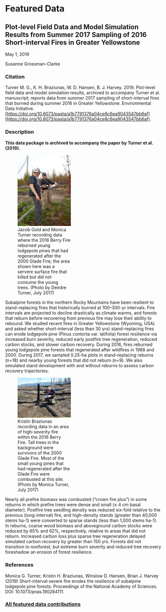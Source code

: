 # Featured Data

## Plot-level Field Data and Model Simulation Results from Summer 2017 Sampling of 2016 Short-interval Fires in Greater Yellowstone

May 1, 2019

Susanne Grossman-Clarke

### Citation

Turner M. G., K. H. Braziunas, W. D. Hansen, B. J. Harvey. 2019. Plot-level field data and model simulation results, archived to accompany Turner et al. manuscript; reports data from summer 2017 sampling of short-interval fires that burned during summer 2016 in Greater Yellowstone. Environmental Data Initiative. [https://doi.org/10.6073/pasta/a1b7791376a04ce8c6ea9043547bb6af](https://doi.org/10.6073/pasta/a1b7791376a04ce8c6ea9043547bb6af).

### Description

**This data package is archived to accompany the paper by Turner et al. (2019).**

<div class="figure_featured" style="width: 50%;">
    <figure>
       <img src="/static/images/featured_data/berry-fire-site.png" alt="researchers"/>
       <figcaption class="figure-caption">Jacob Gold and Monica Turner recording data where the 2016 Berry Fire reburned young lodgepole pines that had regenerated after the 2000 Glade Fire; the area shown here was a servere surface fire that killed but did not consume the young trees. (Photo by Deirdre Turner, July 2017)</figcaption>
    </figure>
</div>

Subalpine forests in the northern Rocky Mountains have been resilient to stand-replacing fires that historically burned at 100–300-yr intervals. Fire intervals are projected to decline drastically as climate warms, and forests that reburn before recovering from previous fire may lose their ability to rebound. We studied recent fires in Greater Yellowstone (Wyoming, USA) and asked whether short-interval (less than 30 yrs) stand-replacing fires can erode lodgepole pine (Pinus contorta var. latifolia) forest resilience via increased burn severity, reduced early postfire tree regeneration, reduced carbon stocks, and slower carbon recovery. During 2016, fires reburned young lodgepole pine forests that regenerated after wildfires in 1988 and 2000. During 2017, we sampled 0.25-ha plots in stand-replacing reburns (n=18) and nearby young forests that did not reburn (n=9). We also simulated stand development with and without reburns to assess carbon recovery trajectories.

<div class="figure_featured" style="width: 50%;">
    <figure>
       <img id="pickme" src="/static/images/featured_data/berry-recording-data.png" alt="researcher"/>
       <figcaption class="figure-caption">Kristin Braziunas recording data in an area of high-severity fire within the 2016 Berry Fire. Tall trees in the background were survivors of the 2000 Glade Fire. Most of the small young pines that had regenerated after the Glade Fire were combusted at this site. (Photo by Monica Turner, July 2017)</figcaption>
    </figure>
</div>

Nearly all prefire biomass was combusted (“crown fire plus”) in some reburns in which prefire trees were dense and small (≤ 4 cm basal diameter). Postfire tree seedling density was reduced six-fold relative to the previous (long-interval) fire, and high-density stands (greater than 40,000 stems ha-1) were converted to sparse stands (less than 1,000 stems ha-1). In reburns, coarse wood biomass and aboveground carbon stocks were reduced by 65% and 62%, respectively, relative to areas that did not reburn. Increased carbon loss plus sparse tree regeneration delayed simulated carbon recovery by greater than 150 yrs. Forests did not transition to nonforest, but extreme burn severity and reduced tree recovery foreshadow an erosion of forest resilience.

### References

Monica G. Turner, Kristin H. Braziunas, Winslow D. Hansen, Brian J. Harvey (2019) Short-interval severe fire erodes the resilience of subalpine lodgepole pine forests.  Proceedings of the National Academy of Sciences. DOI: 10.1073/pnas.190284111. 

### [All featured data contributions](/templates/featured/featured-grid)